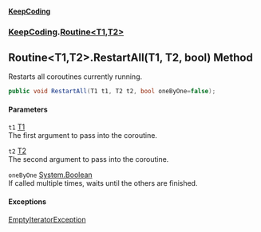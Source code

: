 #### [KeepCoding](index.md 'index')
### [KeepCoding](KeepCoding.md 'KeepCoding').[Routine&lt;T1,T2&gt;](KeepCoding_Routine_T1_T2_.md 'KeepCoding.Routine&lt;T1,T2&gt;')
## Routine&lt;T1,T2&gt;.RestartAll(T1, T2, bool) Method
Restarts all coroutines currently running.  
```csharp
public void RestartAll(T1 t1, T2 t2, bool oneByOne=false);
```
#### Parameters
<a name='KeepCoding_Routine_T1_T2__RestartAll(T1_T2_bool)_t1'></a>
`t1` [T1](KeepCoding_Routine_T1_T2_.md#KeepCoding_Routine_T1_T2__T1 'KeepCoding.Routine&lt;T1,T2&gt;.T1')  
The first argument to pass into the coroutine.
  
<a name='KeepCoding_Routine_T1_T2__RestartAll(T1_T2_bool)_t2'></a>
`t2` [T2](KeepCoding_Routine_T1_T2_.md#KeepCoding_Routine_T1_T2__T2 'KeepCoding.Routine&lt;T1,T2&gt;.T2')  
The second argument to pass into the coroutine.
  
<a name='KeepCoding_Routine_T1_T2__RestartAll(T1_T2_bool)_oneByOne'></a>
`oneByOne` [System.Boolean](https://docs.microsoft.com/en-us/dotnet/api/System.Boolean 'System.Boolean')  
If called multiple times, waits until the others are finished.
  
#### Exceptions
[EmptyIteratorException](KeepCoding_EmptyIteratorException.md 'KeepCoding.EmptyIteratorException')  
